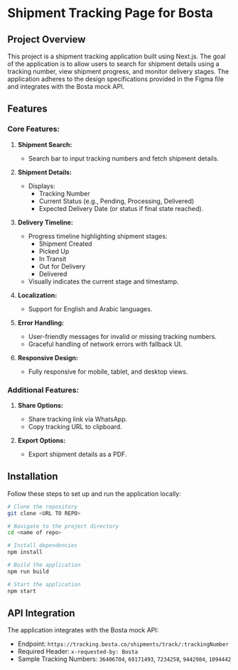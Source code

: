# Shipment Tracking Page for Bosta

## Project Overview

This project is a shipment tracking application built using Next.js. The goal of the application is to allow users to search for shipment details using a tracking number, view shipment progress, and monitor delivery stages. The application adheres to the design specifications provided in the Figma file and integrates with the Bosta mock API.

## Features

### Core Features:

1. **Shipment Search:**

   - Search bar to input tracking numbers and fetch shipment details.

2. **Shipment Details:**

   - Displays:
     - Tracking Number
     - Current Status (e.g., Pending, Processing, Delivered)
     - Expected Delivery Date (or status if final state reached).

3. **Delivery Timeline:**

   - Progress timeline highlighting shipment stages:
     - Shipment Created
     - Picked Up
     - In Transit
     - Out for Delivery
     - Delivered
   - Visually indicates the current stage and timestamp.

4. **Localization:**

   - Support for English and Arabic languages.

5. **Error Handling:**

   - User-friendly messages for invalid or missing tracking numbers.
   - Graceful handling of network errors with fallback UI.

6. **Responsive Design:**
   - Fully responsive for mobile, tablet, and desktop views.

### Additional Features:

1. **Share Options:**

   - Share tracking link via WhatsApp.
   - Copy tracking URL to clipboard.

2. **Export Options:**
   - Export shipment details as a PDF.

## Installation

Follow these steps to set up and run the application locally:

```bash
# Clone the repository
git clone <URL TO REPO>

# Navigate to the project directory
cd <name of repo>

# Install dependencies
npm install

# Build the application
npm run build

# Start the application
npm start
```

## API Integration

The application integrates with the Bosta mock API:

- Endpoint: `https://tracking.bosta.co/shipments/track/:trackingNumber`
- Required Header: `x-requested-by: Bosta`
- Sample Tracking Numbers: `36406704`, `69171493`, `7234258`, `9442984`, `1094442`
